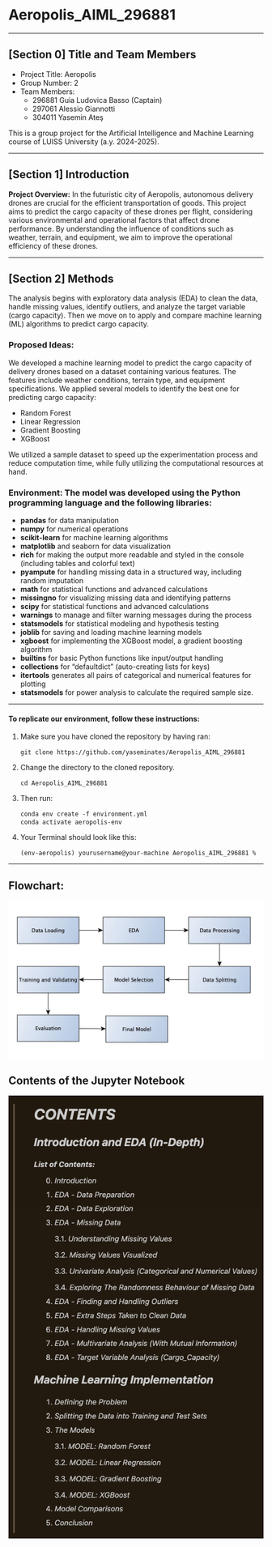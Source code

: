 # Aeropolis_AIML_296881

---
## [Section 0] Title and Team Members
- Project Title: Aeropolis
- Group Number: 2
- Team Members:
  - 296881 Guia Ludovica Basso (Captain)
  - 297061 Alessio Giannotti
  - 304011 Yasemin Ateş
    
This is a group project for the Artificial Intelligence and Machine Learning course of LUISS University (a.y. 2024-2025).

---
## [Section 1] Introduction

**Project Overview:** In the futuristic city of Aeropolis, autonomous delivery drones are crucial for the efficient transportation of goods. This project aims to predict the cargo capacity of these drones per flight, considering various environmental and operational factors that affect drone performance. By understanding the influence of conditions such as weather, terrain, and equipment, we aim to improve the operational efficiency of these drones.

---
## [Section 2] Methods
The analysis begins with exploratory data analysis (EDA) to clean the data, handle missing values, identify outliers, and analyze the target variable (cargo capacity). Then we move on to apply and compare machine learning (ML) algorithms to predict cargo capacity.

### Proposed Ideas:
We developed a machine learning model to predict the cargo capacity of delivery drones based on a dataset containing various features. The features include weather conditions, terrain type, and equipment specifications. We applied several models to identify the best one for predicting cargo capacity:

- Random Forest
- Linear Regression
- Gradient Boosting
- XGBoost

We utilized a sample dataset to speed up the experimentation process and reduce computation time, while fully utilizing the computational resources at hand.

### **Environment:** The model was developed using the Python programming language and the following libraries:

- **pandas** for data manipulation
- **numpy** for numerical operations
- **scikit-learn** for machine learning algorithms
- **matplotlib** and seaborn for data visualization
- **rich** for making the output more readable and styled in the console (including tables and colorful text)
- **pyampute** for handling missing data in a structured way, including random imputation
- **math** for statistical functions and advanced calculations
- **missingno** for visualizing missing data and identifying patterns
- **scipy** for statistical functions and advanced calculations
- **warnings** to manage and filter warning messages during the process
- **statsmodels** for statistical modeling and hypothesis testing
- **joblib** for saving and loading machine learning models
- **xgboost** for implementing the XGBoost model, a gradient boosting algorithm
- **builtins** for basic Python functions like input/output handling
- **collections** for “defaultdict” (auto-creating lists for keys)
- **itertools** generates all pairs of categorical and numerical features for plotting
- **statsmodels** for power analysis to calculate the required sample size.

---
#### To replicate our environment, follow these instructions:
1. Make sure you have cloned the repository by having ran:
    ```
    git clone https://github.com/yaseminates/Aeropolis_AIML_296881
    ```
3. Change the directory to the cloned repository.
   ```
   cd Aeropolis_AIML_296881
   ```
5. Then run:
    ```
    conda env create -f environment.yml
    conda activate aeropolis-env
    ```
4. Your Terminal should look like this:
    ```
    (env-aeropolis) yourusername@your-machine Aeropolis_AIML_296881 %
    ```
---
## **Flowchart:**
![Flowchart in structure: Data Loading -> EDA -> Data Processing -> Data Splitting -> Model election -> Training and Validation -> Evaluation -> Final Model](images/flowchart.jpeg "Flowchart")

## **Contents of the Jupyter Notebook**
![Contents](images/contents.png "Contents")












